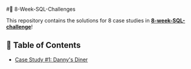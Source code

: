 #🍔 8-Week-SQL-Challenges

This repository contains the solutions for 8 case studies in **[8-week-SQL-challenge](https://8weeksqlchallenge.com/)**!
## 📑 Table of Contents
+ [Case Study #1: Danny's Diner](#case-study-1-dannys-diner)
